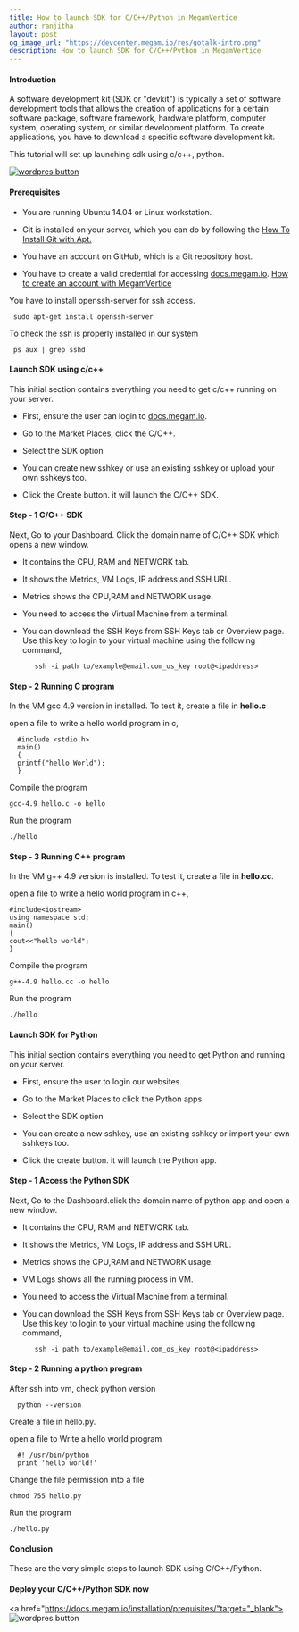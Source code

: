 ```yaml
---
title: How to launch SDK for C/C++/Python in MegamVertice
author: ranjitha
layout: post
og_image_url: "https://devcenter.megam.io/res/gotalk-intro.png"
description: How to launch SDK for C/C++/Python in MegamVertice
---
```


#### Introduction
  A software development kit (SDK or "devkit") is typically a set of software development tools that allows the creation of applications for a certain software package, software framework, hardware platform, computer system, operating system, or similar development platform.
  To create applications, you have to download a specific software development kit.

 This tutorial will set up launching sdk using c/c++, python.

 <a href="https://docs.megam.io/installation/prequisites/" target="_blank">
<img src="https://s3-ap-southeast-1.amazonaws.com/megampub/images/vertice/DEPLOY-TO-MEGAM-VERTICE-BIG.png" alt="wordpres button" /></a>

#### Prerequisites

* You are running Ubuntu 14.04 or Linux workstation.

* Git is installed on your server, which you can do by following the [How To Install Git with Apt.](https://www.digitalocean.com/community/tutorials/how-to-install-git-on-ubuntu-14-04)

* You have an account on GitHub, which is a Git repository host.

* You have to create a valid credential for accessing [docs.megam.io](https://docs.megam.io/overview/tour/). [How to create an account with MegamVertice](http://devcenter.megam.io/2016/05/27/how-to-launch-ubuntu/)


You have to install openssh-server for ssh access.

     sudo apt-get install openssh-server

To check the ssh is properly installed in our system

     ps aux | grep sshd

#### Launch SDK using c/c++

This initial section contains everything you need to get c/c++ running on your server.

* First, ensure the user can login to [docs.megam.io](https://docs.megam.io/overview/tour/).

* Go to the Market Places, click the C/C++.

* Select the SDK option

* You can create new sshkey or use an existing sshkey or upload your own sshkeys too.

* Click the Create button. it will launch the C/C++ SDK.

#### Step - 1  C/C++ SDK
Next, Go to your  Dashboard. Click the domain name of C/C++ SDK which opens a new window.

* It contains the CPU, RAM and NETWORK tab.

* It shows the Metrics, VM Logs, IP address and SSH URL.

* Metrics shows the CPU,RAM and NETWORK usage.

* You need to access the Virtual Machine from a terminal.

* You can download the SSH Keys from SSH Keys tab or Overview page. Use this key to login to your virtual machine using the following command,


         ssh -i path to/example@email.com_os_key root@<ipaddress>

#### Step - 2 Running C program

 In the VM gcc 4.9 version in installed. To test it, create a file in **hello.c**

 open a file to write a hello world program in c,

      #include <stdio.h>
      main()
      {
      printf("hello World");
      }

Compile the program

    gcc-4.9 hello.c -o hello
 Run the program

    ./hello


#### Step - 3 Running C++ program  

  In the VM g++ 4.9 version is installed. To test it, create a file in **hello.cc**.

  open a file to write a hello world program in c++,

    #include<iostream>
    using namespace std;
    main()
    {
    cout<<"hello world";
    }

 Compile the program

    g++-4.9 hello.cc -o hello
 Run the program

    ./hello




#### Launch SDK for Python

This initial section contains everything you need to get Python and running on your server.

* First, ensure the user to login our websites.

* Go to the Market Places to click the Python apps.

* Select the SDK option

* You can create a new sshkey, use an existing sshkey or import your own sshkeys too.

* Click the create button. it will launch the Python app.

#### Step - 1  Access the Python SDK
Next, Go to the Dashboard.click the domain name of python app and open a new window.

* It contains the CPU, RAM and NETWORK tab.

* It shows the Metrics, VM Logs, IP address and SSH URL.

* Metrics shows the CPU,RAM and NETWORK usage.

* VM Logs shows all the running process in VM.

* You need to access the Virtual Machine from a terminal.

* You can download the SSH Keys from SSH Keys tab or Overview page. Use this key to login to your virtual machine using the following command,


         ssh -i path to/example@email.com_os_key root@<ipaddress>

#### Step - 2 Running a python program

 After ssh into vm, check python version

      python --version

 Create a file in hello.py.

 open a file to Write a hello world program

      #! /usr/bin/python
      print 'hello world!'

Change the file permission into a file

    chmod 755 hello.py

 Run the program

    ./hello.py


#### Conclusion

These are the very simple steps to launch SDK  using C/C++/Python.

#### Deploy your C/C++/Python SDK now

<a href="https://docs.megam.io/installation/prequisites/"target="_blank">
<img src="https://s3-ap-southeast-1.amazonaws.com/megampub/images/vertice/DEPLOY-TO-MEGAM-VERTICE-BIG.png " alt="wordpres button" />
